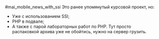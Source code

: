 #mai_mobile_news_with_ssi
Это ранее упомянутый курсовой проект, но:
- Уже с использованием SSI;
- PHP в подвале;
- А также с парой лабораторных работ по PHP.
Тут просто распаковкой архива уже не обойтись, нужно на сервер грузить.
